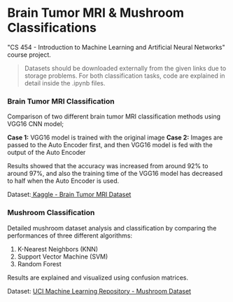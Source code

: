 

# Brain Tumor MRI & Mushroom Classifications

"CS 454 - Introduction to Machine Learning and Artificial Neural Networks" course project.

> Datasets should be downloaded externally from the given links due to storage problems. For both classification tasks, code are explained in detail inside the .ipynb files.

### **Brain Tumor MRI Classification**

Comparison of two different brain tumor MRI classification methods using VGG16 CNN model;

**Case 1:** VGG16 model is trained with the original image
**Case 2:** Images are passed to the Auto Encoder first, and then VGG16 model is fed with the output of the Auto Encoder

Results showed that the accuracy was increased from around 92% to around 97%, and also the training time of the VGG16 model has decreased to half when the Auto Encoder is used.

Dataset:[ Kaggle - Brain Tumor MRI Dataset](https://www.kaggle.com/datasets/masoudnickparvar/brain-tumor-mri-dataset)

### Mushroom Classification

Detailed mushroom dataset analysis and classification by comparing the performances of three different algorithms:

1. K-Nearest Neighbors (KNN)
2. Support Vector Machine (SVM)
3. Random Forest

Results are explained and visualized using confusion matrices.

Dataset: [UCI Machine Learning Repository - Mushroom Dataset](https://archive.ics.uci.edu/ml/datasets/mushroom)
